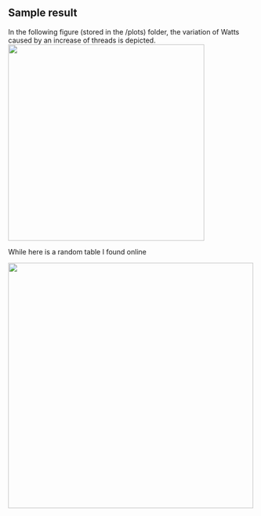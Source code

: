 Sample result
----------------

In the following figure (stored in the /plots) folder, the variation of Watts caused by an increase of threads is depicted.
<img src="https://github.com/icse18-FAST/FAST/blob/master/results/plots/plot1.png" width="400">



While here is a random table I found online

<img src="https://github.com/icse18-FAST/FAST/blob/master/results/plots/table.png" width="500">
